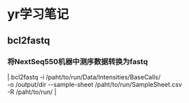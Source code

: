# yr学习笔记
## bcl2fastq
### 将NextSeq550机器中测序数据转换为fastq
| bcl2fastq  -i /paht/to/run/Data/Intensities/BaseCalls/ \
       -o /output/dir --sample-sheet /paht/to/run/SampleSheet.csv \
       -R /paht/to/run/
| 
